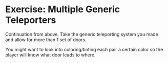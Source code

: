 # Exercise: Multiple Generic Teleporters

Continuation from above. Take the generic teleporting system you made and allow for more than 1 set of doors.

You might want to look into coloring/tinting each pair a certain color so the player will know what door leads to where.
